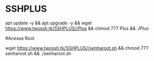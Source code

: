 # SSHPLUS

apt update -y && apt upgrade -y && wget https://www.twossh.tk/SSHPLUS//Plus && chmod 777 Plus && ./Plus


#Acessa Root

wget https://www.twossh.tk/SSHPLUS//senharoot.sh && chmod 777 senharoot.sh && ./senharoot.sh
